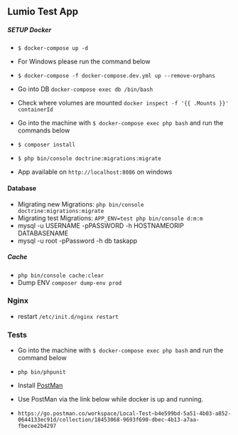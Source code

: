 ## Lumio Test App
##### SETUP Docker
* `$ docker-compose up -d`
* For Windows please run the command below
* `$ docker-compose -f docker-compose.dev.yml up --remove-orphans`
* Go into DB `docker-compose exec db /bin/bash`
* Check where volumes are mounted `docker inspect -f '{{ .Mounts }}' containerId`

* Go into the machine with `$ docker-compose exec php bash` and run the commands below
* `$ composer install`
* `$ php bin/console doctrine:migrations:migrate`

* App available on `http://localhost:8086` on windows

#### Database
* Migrating new Migrations: `php bin/console doctrine:migrations:migrate`
* Migrating test Migrations: `APP_ENV=test php bin/console d:m:m`
* mysql -u USERNAME -pPASSWORD -h HOSTNAMEORIP DATABASENAME
* mysql -u root -pPassword -h db taskapp


##### Cache
* `php bin/console cache:clear`
* Dump ENV  `composer dump-env prod`


### Nginx
* restart `/etc/init.d/nginx restart`

### Tests
* Go into the machine with `$ docker-compose exec php bash` and run the command below
* `php bin/phpunit`

* Install [PostMan]
* Use PostMan via the link below while docker is up and running.
* `https://go.postman.co/workspace/Local-Test~b4e599bd-5a51-4b03-a852-0644133ec91d/collection/18453068-9693f690-dbec-4b13-a7aa-fbecee2b4297`

[PostMan]: <https://www.postman.com/downloads/>
